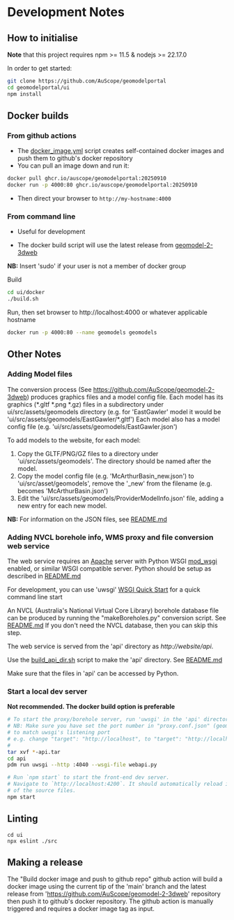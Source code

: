 # Development Notes

## How to initialise

**Note** that this project requires npm >= 11.5 & nodejs >= 22.17.0

In order to get started:
```bash
git clone https://github.com/AuScope/geomodelportal
cd geomodelportal/ui
npm install
```
## Docker builds

### From github actions

* The [docker_image.yml](.github/workflows/docker-image.yml) script creates self-contained docker images and push them to github's docker repository
* You can pull an image down and run it:
 
```bash
docker pull ghcr.io/auscope/geomodelportal:20250910
docker run -p 4000:80 ghcr.io/auscope/geomodelportal:20250910
```
* Then direct your browser to `http://my-hostname:4000`

### From command line

* Useful for development

* The docker build script will use the latest release from [geomodel-2-3dweb](https://github.com/AuScope/geomodel-2-3dweb)

**NB:** Insert 'sudo' if your user is not a member of docker group

Build
```bash
cd ui/docker
./build.sh
```
Run, then set browser to http://localhost:4000 or whatever applicable hostname 
```bash
docker run -p 4000:80 --name geomodels geomodels
```


## Other Notes

### Adding Model files
The conversion process (See <https://github.com/AuScope/geomodel-2-3dweb>) produces graphics 
files and a model config file.
Each model has its graphics (\*.gltf \*.png \*.gz) files in a subdirectory under ui/src/assets/geomodels
directory (e.g. for 'EastGawler' model it would be 'ui/src/assets/geomodels/EastGawler/\*.gltf')
Each model also has a model config file (e.g. 'ui/src/assets/geomodels/EastGawler.json')

To add models to the website, for each model:
1. Copy the GLTF/PNG/GZ files to a directory under 'ui/src/assets/geomodels'. The directory should be
named after the model.
2. Copy the model config file (e.g. 'McArthurBasin_new.json') to 'ui/src/asset/geomodels', remove
the '_new' from the filename (e.g. becomes  'McArthurBasin.json')
3. Edit the 'ui/src/assets/geomodels/ProviderModelInfo.json' file, adding a new entry for each new model.

**NB:** For information on the JSON files, see [README.md](ui/src/assets/geomodels/README.md)

### Adding NVCL borehole info, WMS proxy and file conversion web service

The web service requires an [Apache](https://httpd.apache.org/) server with Python WSGI [mod_wsgi](https://modwsgi.readthedocs.io/en/develop/) enabled, or similar WSGI compatible server. 
Python should be setup as described in [README.md](https://github.com/AuScope/geomodel-2-3dweb/blob/master/README.md)

For development, you can use 'uwsgi' [WSGI Quick Start](https://uwsgi-docs.readthedocs.io/en/latest/WSGIquickstart.html) for a quick command line start

An NVCL (Australia's National Virtual Core Library) borehole database file can be produced by running the "makeBoreholes.py" conversion script. See [README.md](https://github.com/AuScope/geomodel-2-3dweb/blob/master/scripts/README.md) If you don't need the NVCL database, then you can skip this step.

The web service is served from the 'api' directory as _http://website/api_.

Use the [build_api_dir.sh](https://github.com/AuScope/geomodel-2-3dweb/blob/master/scripts/build_api_dir.sh) script to make the 'api' directory. See [README.md](https://github.com/AuScope/geomodel-2-3dweb/blob/master/scripts/README.md)

Make sure that the files in 'api' can be accessed by Python.
 

### Start a local dev server

**Not recommended.  The docker build option is preferable**

```bash
# To start the proxy/borehole server, run 'uwsgi' in the 'api' directory created using 'build_api_dir.sh'
# NB: Make sure you have set the port number in "proxy.conf.json" (geomodelportal/ui/proxy.conf.json)
# to match uwsgi's listening port
# e.g. change "target": "http://localhost", to "target": "http://localhost:4040",
#
tar xvf *-api.tar
cd api
pdm run uwsgi --http :4040 --wsgi-file webapi.py
```

```bash
# Run `npm start` to start the front-end dev server.
# Navigate to `http://localhost:4200`. It should automatically reload if you change any 
# of the source files.
npm start
```

## Linting

```
cd ui
npx eslint ./src
```

## Making a release

The "Build docker image and push to github repo" github action will build a docker image using the current tip of the 'main' branch and the latest release from 'https://github.com/AuScope/geomodel-2-3dweb' repository then push it to github's docker repository.
The github action is manually triggered and requires a docker image tag as input.

